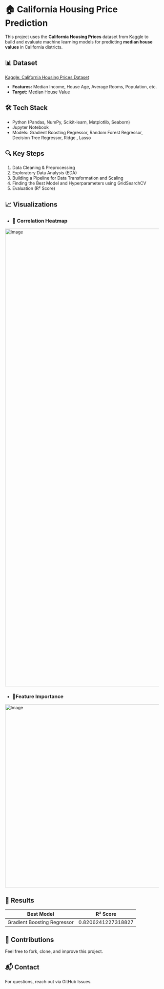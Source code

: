 # 🏠 California Housing Price Prediction

This project uses the **California Housing Prices** dataset from Kaggle to build and evaluate machine learning models for predicting **median house values** in California districts.

## 📊 Dataset
[Kaggle: California Housing Prices Dataset](https://www.kaggle.com/datasets/camnugent/california-housing-prices)

- **Features:** Median Income, House Age, Average Rooms, Population, etc.
- **Target:** Median House Value

## 🛠️ Tech Stack
- Python (Pandas, NumPy, Scikit-learn, Matplotlib, Seaborn)
- Jupyter Notebook
- Models: Gradient Boosting Regressor, Random Forest Regressor, Decision Tree Regressor, Ridge , Lasso

## 🔍 Key Steps
1. Data Cleaning & Preprocessing
2. Exploratory Data Analysis (EDA)
3. Building a Pipeline for Data Transformation and Scaling
4. Finding the Best Model and Hyperparameters using GridSearchCV
5. Evaluation (R² Score)

## 📈 Visualizations
- ### 🔹 Correlation Heatmap

<img width="1500" height="1500" alt="Image" src="https://github.com/user-attachments/assets/868c0f7c-8804-4241-b64a-ebf061529fb3" />


- ### 🔹Feature Importance

<img width="800" height="600" alt="Image" src="https://github.com/user-attachments/assets/729eee21-c3f5-409d-a04f-25eeeb887027" />



## 🚀 Results
| Best Model            | R² Score |
|------------------|------|
| Gradient Boosting Regressor | 0.8206241227318827    | 


## 🤝 Contributions
Feel free to fork, clone, and improve this project.

## 📬 Contact
For questions, reach out via GitHub Issues.

